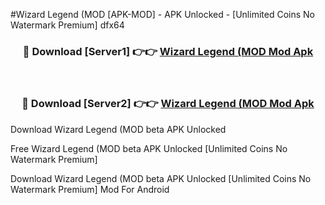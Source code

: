#Wizard Legend (MOD [APK-MOD] - APK Unlocked - [Unlimited Coins No Watermark Premium] dfx64



<div align="center">

<h3>🔴 Download [Server1] 👉👉 <a href="https://momento.my/?title=Wizard_Legend_(MOD">Wizard Legend (MOD Mod Apk</a></h3><br>

<h3>🔴 Download [Server2] 👉👉 <a href="https://momento.my/?title=Wizard_Legend_(MOD">Wizard Legend (MOD Mod Apk</a></h3>
</div>



Download Wizard Legend (MOD beta APK Unlocked

Free Wizard Legend (MOD beta APK Unlocked [Unlimited Coins No Watermark Premium]

Download Wizard Legend (MOD beta APK Unlocked [Unlimited Coins No Watermark Premium] Mod For Android
